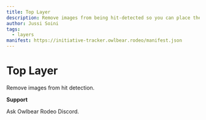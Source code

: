 ```yaml
---
title: Top Layer
description: Remove images from being hit-detected so you can place them on top.
author: Jussi Soini
tags:
  - layers
manifest: https://initiative-tracker.owlbear.rodeo/manifest.json
---
```


# Top Layer

Remove images from hit detection.

**Support**

Ask Owlbear Rodeo Discord.
